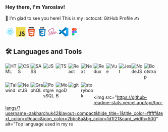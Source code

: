 ### Hey there, I'm Yaroslav! 
👋 I'm glad to see you here! This is my :octocat: GitHub Profile ✍️

<img src="https://raw.githubusercontent.com/ElenVlass/ElenVlass/main/images/react.png" alt="react" width="30"> <img src="https://raw.githubusercontent.com/ElenVlass/ElenVlass/main/images/javascript.png" alt="javascript" width="30"> 
<img src="https://raw.githubusercontent.com/ElenVlass/ElenVlass/main/images/html.png" alt="html" width="30">
<img src="https://raw.githubusercontent.com/ElenVlass/ElenVlass/main/images/css.png" alt="css" width="30">
<img src="https://raw.githubusercontent.com/ElenVlass/ElenVlass/main/images/sass.png" alt="sass" width="30">
<img src="https://raw.githubusercontent.com/github/explore/80688e429a7d4ef2fca1e82350fe8e3517d3494d/topics/visual-studio-code/visual-studio-code.png" alt="vscode" width="30">
<img src="https://raw.githubusercontent.com/ElenVlass/ElenVlass/main/images/figma-light.png" alt="figma" width="30">

## 🛠 Languages and Tools  
  <img align="left" width="40" height="60" src="https://cdn.jsdelivr.net/gh/devicons/devicon/icons/html5/html5-original.svg" alt="HTML"/>
  <img align="left" width="40" height="60" src="https://cdn.jsdelivr.net/gh/devicons/devicon/icons/css3/css3-original.svg" alt="CSS"/>
  <img align="left" width="40" height="60" src="https://cdn.jsdelivr.net/gh/devicons/devicon/icons/sass/sass-original.svg" alt="SASS"/>
  <img align="left" width="40" height="60" src="https://cdn.jsdelivr.net/gh/devicons/devicon/icons/javascript/javascript-original.svg" alt="JS"/>
  <img align="left" width="40" height="60" src="https://cdn.jsdelivr.net/gh/devicons/devicon/icons/typescript/typescript-original.svg" alt="TS"/>
  <img align="left" width="40" height="60" src="https://cdn.jsdelivr.net/gh/devicons/devicon/icons/react/react-original.svg" alt="React"/>
  <img align="left" width="40" height="60" src="https://cdn.jsdelivr.net/gh/devicons/devicon/icons/nextjs/nextjs-original.svg" alt="Next"/>
  <img align="left" width="40" height="60" src="https://cdn.jsdelivr.net/gh/devicons/devicon/icons/redux/redux-original.svg" alt="Redux"/>
  <img align="left" width="40" height="60" src="https://cdn.jsdelivr.net/gh/devicons/devicon/icons/vuejs/vuejs-original.svg" alt="Vue"/>
  <img align="left" width="40" height="60" src="https://cdn.jsdelivr.net/gh/devicons/devicon/icons/jest/jest-plain.svg" alt="Jest"/>
  <img align="left" width="40" height="60" src="https://cdn.jsdelivr.net/gh/devicons/devicon/icons/nodejs/nodejs-original.svg" alt="NodeJS"/>
  <img align="left" width="40" height="60" src="https://cdn.jsdelivr.net/gh/devicons/devicon/icons/bootstrap/bootstrap-original.svg" alt="Bootstrap"/>
  <img align="left" width="40" height="60" src="https://cdn.jsdelivr.net/gh/devicons/devicon/icons/tailwindcss/tailwindcss-plain.svg" alt="Tailwind"/>
  <img align="left" width="40" height="60" src="https://cdn.jsdelivr.net/gh/devicons/devicon/icons/nestjs/nestjs-plain.svg" alt="NestJS"/>
  <img align="left" width="40" height="60" src="https://cdn.jsdelivr.net/gh/devicons/devicon/icons/graphql/graphql-plain.svg" alt="GraphQL"/>
  <img align="left" width="40" height="60" src="https://cdn.jsdelivr.net/gh/devicons/devicon/icons/postgresql/postgresql-original.svg" alt="PostgresSQL"/>
  <img align="left" width="40" height="60" src="https://cdn.jsdelivr.net/gh/devicons/devicon/icons/mongodb/mongodb-original.svg" alt="MongoDB"/>
  <img align="left" width="40" height="60" src="https://cdn.jsdelivr.net/gh/devicons/devicon/icons/git/git-original.svg" alt="git"/>
  <img align="left" width="40" height="60" src="https://cdn.jsdelivr.net/gh/devicons/devicon/icons/storybook/storybook-original.svg" alt="storybook"/>

<br><br><br><br><br>

<img src="https://github-readme-stats.vercel.app/api/top-langs/?username=zakharchuk42&layout=compact&hide_title=1&title_color=ffffff&text_color=c9cacc&icon_color=2bbc8a&bg_color=1d1f21&card_width=500" alt="Top language used in my re

